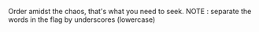 Order amidst the chaos, that's what you need to seek.
NOTE : separate the words in the flag by underscores (lowercase)
